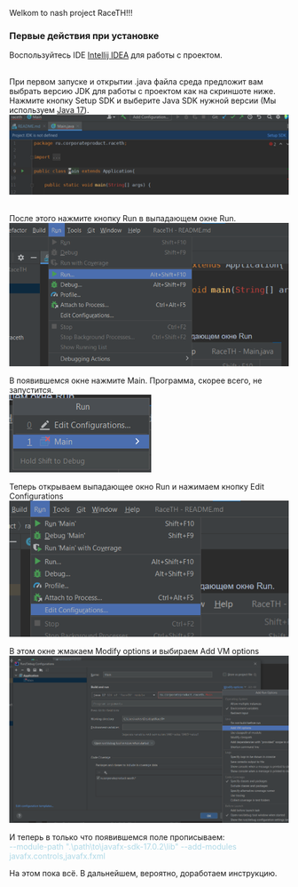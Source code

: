 Welkom to nash project RaceTH!!!

### Первые действия при установке
Воспользуйтесь IDE [Intellij IDEA](https://www.jetbrains.com/ru-ru/idea/download/#section=windows) для работы с проектом. <br><br>

При первом запуске и открытии .java файла среда
предложит вам выбрать версию JDK для работы с проектом как на скриншоте ниже. 
Нажмите кнопку Setup SDK и выберите Java SDK нужной версии 
(Мы используем [Java 17](https://www.oracle.com/java/technologies/javase/jdk17-archive-downloads.html)). <br>
![](./rdmscrs/setup_sdk0.png?raw=true) <br><br>

После этого нажмите кнопку Run в выпадающем окне Run. <br>
![](./rdmscrs/setup_sdk1.png?raw=true) <br>

В появившемся окне нажмите Main. Программа, скорее всего, не запустится. <br>
![](./rdmscrs/setup_sdk2.png?raw=true) <br>

Теперь открываем выпадающее окно Run и нажимаем кнопку Edit Configurations <br>
![](./rdmscrs/setup_sdk3.png?raw=true) <br>

В этом окне жмакаем Modify options и выбираем Add VM options <br>
![](./rdmscrs/setup_sdk4.png?raw=true) <br>

И теперь в только что появившемся поле прописываем: <br>
<span style="color:lightblue">--module-path ".\path\to\javafx-sdk-17.0.2\lib" --add-modules javafx.controls,javafx.fxml</span> <br>

На этом пока всё. В дальнейшем, вероятно, доработаем инструкцию.